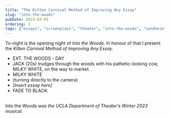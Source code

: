 ```yaml
---
title: "The Kitten Carnival Method of Improving Any Essay"
slug: "into-the-woods"
pubDate: 2023-03-03
ordering: 1
tags: ["essays", "screenplays", "theater", "into-the-woods", "sondheim"]
---	
```


<span class="small-caps">To-night is the opening night</span> of _Into the Woods_. In honour of that I present the _Kitten Carnival Method of Improving Any Essay_.

<ul class="screenbox">

<li class="sceneheader">EXT. THE WOODS - DAY</li>

<li class="action">JACK (20s) trudges through the woods with his pathetic-looking cow, MILKY WHITE, on the way to market.</li>

<li class="character">MILKY WHITE</li>
<li class="parenthetical">(turning directly to the camera)</li>
<li class="dialogue"><i>[Insert essay here]</i></li>

<li class="transition">FADE TO BLACK.</li>

</ul>

<br />

<div class="commentary">
Into the Woods <i>was the UCLA Department of Theater’s Winter 2023 musical.</i>
</div>
